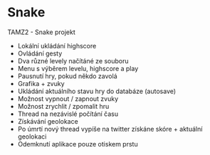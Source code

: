 # Snake
TAMZ2 - Snake projekt
- Lokální ukládání highscore
- Ovládání gesty
- Dva různé levely načítáné ze souboru
- Menu s výběrem levelu, highscore a play
- Pausnutí hry, pokud někdo zavolá
- Grafika + zvuky
- Ukládání aktuálního stavu hry do databáze (autosave)
- Možnost vypnout / zapnout zvuky
- Možnost zrychlit / zpomalit hru
- Thread na nezávislé počítání času 
- Získávání geolokace
- Po úmrtí nový thread vypíše na twitter získáne skóre + aktuální geolokaci 
- Odemknutí aplikace pouze otiskem prstu
